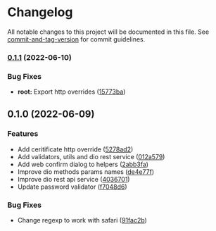 # Changelog

All notable changes to this project will be documented in this file. See [commit-and-tag-version](https://github.com/absolute-version/commit-and-tag-version) for commit guidelines.

### [0.1.1](https://github.com/mrmilu/flutter_mrmilu/compare/v0.1.0...v0.1.1) (2022-06-10)


### Bug Fixes

* **root:** Export http overrides ([15773ba](https://github.com/mrmilu/flutter_mrmilu/commit/15773ba6ccc944f27565bdbbb9d9d56c261fc9d6))

## 0.1.0 (2022-06-09)


### Features

* Add ceritificate http override ([5278ad2](https://github.com/mrmilu/flutter_mrmilu/commit/5278ad2ce1613ee8ecd9d5759ffb1f6fa4bb44cb))
* Add validators, utils and dio rest service ([012a579](https://github.com/mrmilu/flutter_mrmilu/commit/012a579d4b1c21d211f971f29dd112e54ab6941a))
* Add web confirm dialog to helpers ([2abb3fa](https://github.com/mrmilu/flutter_mrmilu/commit/2abb3fab7cdf5719a3c9840fec6993cba405ba8f))
* Improve dio methods params names ([de4e77f](https://github.com/mrmilu/flutter_mrmilu/commit/de4e77fa610f4b3313aaa7f5ef0cefa1656f3d04))
* Improve dio rest api service ([4036701](https://github.com/mrmilu/flutter_mrmilu/commit/4036701cf398e75684b68bd2cf626b9dba4a8246))
* Update password validator ([f7048d6](https://github.com/mrmilu/flutter_mrmilu/commit/f7048d68dfa1da713c0ee39e195a2e0b4572d105))


### Bug Fixes

* Change regexp to work with safari ([91fac2b](https://github.com/mrmilu/flutter_mrmilu/commit/91fac2bc7375ab3552113c6f209bf40db67d4b3b))
